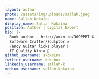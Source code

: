 ```yaml
---
layout: author
photo: /assets/img/uploads/sallah.jpeg
name: Sallah Kokaina
display_name: Sallah Kokaina
position: Author | Digital Expert
bio: |-
  Book author - http://amzn.to/30OPPBT ©️
  Software Crafter/Sculptor ✊
  Fancy Guitar licks player 🎸
  IT Quality Ninja 🙏
github_username: skokaina
twitter_username: koksbox
linkedin_username: sallah-k
medium_username: sallah.kokaina
---
```

